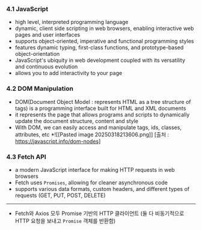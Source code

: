 ### 4.1 JavaScript
* high level, interpreted programming language
* dynamic, client side scripting in web browsers, enabling interactive web pages and user interfaces
* supports object-oriented, imperative and functional programming styles
* features dynamic typing, first-class functions, and prototype-based object-orientation
* JavaScript's ubiquity in web development coupled with its versatility and continuous evolution
* allows you to add interactivity to your page
### 4.2 DOM Manipulation
* DOM(Document Object Model : represents HTML as a tree structure of tags) is a programming interface built for HTML and XML documents
* it represents the page that allows programs and scripts to dynamically update the document structure, content and style
* With DOM, we can easily access and manipulate tags, ids, classes, attributes, etc
*![[Pasted image 20250318213606.png]]
[출처 : https://javascript.info/dom-nodes]
### 4.3 Fetch API
* a modern JavaScript interface for making HTTP requests in web browsers
* Fetch uses `Promises`, allowing for cleaner asynchronous code
* supports various data formats, custom headers, and different types of requests (GET, PUT, POST, DELETE)
----------------------------------------------------------------------------
* Fetch와 Axios 모두 Promise 기반의 HTTP 클라이언트 (둘 다 비동기적으로 HTTP 요청을 보내고 `Promise` 객체를 반환함)